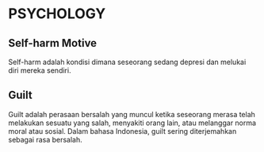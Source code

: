 # PSYCHOLOGY

## Self-harm Motive

Self-harm adalah kondisi dimana seseorang sedang depresi dan melukai diri mereka sendiri.

## Guilt

Guilt adalah perasaan bersalah yang muncul ketika seseorang merasa telah melakukan sesuatu yang salah, menyakiti orang lain, atau melanggar norma moral atau sosial. Dalam bahasa Indonesia, guilt sering diterjemahkan sebagai rasa bersalah.